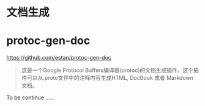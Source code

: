 文档生成
===========

# protoc-gen-doc

https://github.com/estan/protoc-gen-doc

> 这是一个Google Protocol Buffers编译器(protoc)的文档生成插件。这个插件可以从.proto文件中的注释内容生成HTML, DocBook 或者 Markdown 文档。


To be continue ......